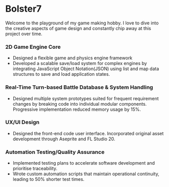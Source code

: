 # Bolster7
Welcome to the playground of my game making hobby. I love to dive into the creative aspects of game design and constantly chip away 
at this project over time.

### 2D Game Engine Core			     	      	
* Designed a flexible game and physics engine framework 
* Developed a scalable save/load system for complex engines by integrating JavaScript Object Notation(JSON) using list and map data structures to    save and load application states. 

### Real-Time Turn-based Battle Database & System Handling
* Designed multiple system prototypes suited for frequent requirement changes by breaking code into individual modular components. Progressive implementation reduced memory usage by 15%.

### UX/UI Design
* Designed the front-end code user interface. Incorporated original asset development through Aseprite and FL Studio 20.

### Automation Testing/Quality Assurance
* Implemented testing plans to accelerate software development and prioritise traceability.
* Wrote custom automation scripts that maintain operational continuity, leading to 50% shorter test times.
